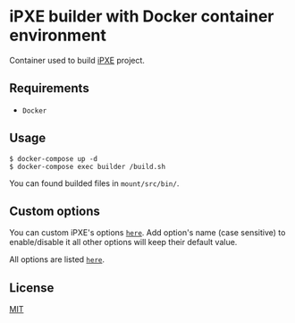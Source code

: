 # iPXE builder with Docker container environment

Container used to build [iPXE](https://ipxe.org/) project.

## Requirements

* `Docker`

## Usage

```
$ docker-compose up -d
$ docker-compose exec builder /build.sh
```

You can found builded files in `mount/src/bin/`.

## Custom options

You can custom iPXE's options [`here`](/build.sh#L9). Add option's name
(case sensitive) to enable/disable it all other options will keep their 
default value.

All options are listed [`here`](https://git.ipxe.org/ipxe.git/blob/HEAD:/src/config/general.h).

## License

[MIT](https://fr.wikipedia.org/wiki/Licence_MIT)
